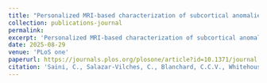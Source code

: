```yaml
---
title: "Personalized MRI-based characterization of subcortical anomalies in Ataxia-Telangiectasia using deep-learning"
collection: publications-journal
permalink: 
excerpt: 'Personalized MRI-based characterization of subcortical anomalies in AT using deep-learning'
date: 2025-08-29
venue: 'PLoS one'
paperurl: https://journals.plos.org/plosone/article?id=10.1371/journal.pone.0328828
citation: 'Saini, C., Salazar-Vilches, C., Blanchard, C.C.V., Whitehouse, W.P., Parra, D., Dineen, R.A., and <b>Pszczolkowski, S.</b>, 2025. &quot;Personalized MRI-based characterization of subcortical anomalies in Ataxia-Telangiectasia using deep-learning&quot; <i>PLoS one</i>, 20 (8), e0328828'
---
```

